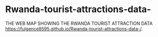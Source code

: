 # Rwanda-tourist-attractions-data-
THE WEB MAP SHOWING THE RWANDA TOURIST ATTRACTION DATA
https://fulgence8595.github.io/Rwanda-tourist-attractions-data-/.
